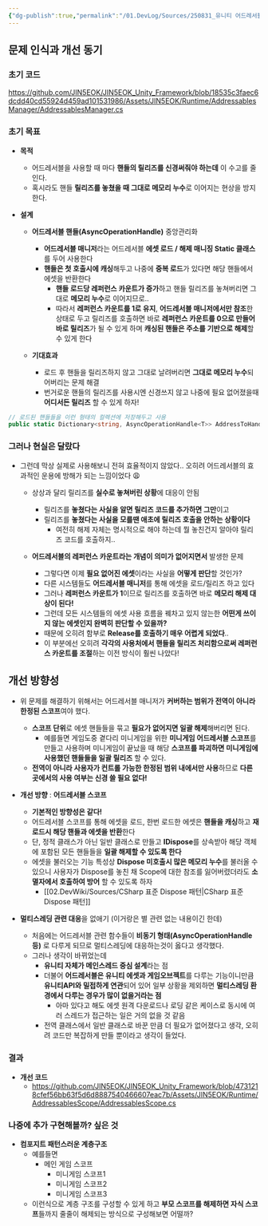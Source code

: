 ```yaml
---
{"dg-publish":true,"permalink":"/01.DevLog/Sources/250831_유니티 어드레서블 관리 시스템 개선기/"}
---
```



## 문제 인식과 개선 동기

### 초기 코드
https://github.com/JIN5EOK/JIN5EOK_Unity_Framework/blob/18535c3faec6dcdd40cd55924d459ad101531986/Assets/JIN5EOK/Runtime/AddressablesManager/AddressablesManager.cs
### 초기 목표

* **목적**
    * 어드레서블을 사용할 때 마다 **핸들의 릴리즈를 신경써줘야 하는데** 이 수고를 줄인다.
    * 혹시라도 핸들 **릴리즈를 놓쳤을 때 그대로 메모리 누수**로 이어지는 현상을 방지한다.

* **설계**
	* **어드레서블 핸들(AsyncOperationHandle)** 중앙관리화
		* **어드레서블 매니저**라는 어드레서블 **에셋 로드 / 해제 매니징 Static 클래스**를 두어 사용한다
		* **핸들은 첫 호출시에 캐싱**해두고 나중에 **중복 로드**가 있다면 해당 핸들에서 에셋을 반환한다
			* **핸들 로드당 레퍼런스 카운트가 증가**하고 핸들 릴리즈를 놓쳐버리면 그대로 **메모리 누수**로 이어지므로..
			* 따라서 **레퍼런스 카운트를 1로 유지**, **어드레서블 매니저에서만 참조**한 상태로 두고 릴리즈를 호출하면 바로 **레퍼런스 카운트를 0으로 만들어 바로 릴리즈**가 될 수 있게 하며 **캐싱된 핸들은 주소를 기반으로 해제**할 수 있게 한다

	* **기대효과**
		* 로드 후 핸들을 릴리즈하지 않고 그대로 날려버리면 **그대로 메모리 누수**되어버리는 문제 해결
		* 번거로운 핸들의 릴리즈를 사용시엔 신경쓰지 않고 나중에 필요 없어졌을때 **어디서든 릴리즈** 할 수 있게 하자!

``` csharp
// 로드된 핸들들을 이런 형태의 컬렉션에 저장해두고 사용
public static Dictionary<string, AsyncOperationHandle<T>> AddressToHandleMap { get; private set; } = new ();
```

### 그러나 현실은 달랐다

* 그런데 막상 실제로 사용해보니 전혀 효율적이지 않았다.. 오히려 어드레서블의 효과적인 운용에 방해가 되는 느낌이었다 😩
	* 상상과 달리 릴리즈를 **실수로 놓쳐버린 상황**에 대응이 안됨
    	* 릴리즈를 **놓쳤다는 사실을 알면 릴리즈 코드를 추가하면 그만**이고
		* 릴리즈를 **놓쳤다는 사실을 모를땐 애초에 릴리즈 호출을 안하는 상황이다**
    		* 여전히 해제 자체는 명시적으로 해야 하는데 뭘 놓친건지 알아야 릴리즈 코드를 호출하지..

    * **어드레서블의 레퍼런스 카운트라는 개념이 의미가 없어지면서** 발생한 문제
        * 그렇다면 이제 **필요 없어진 에셋**이라는 사실을 **어떻게 판단**할 것인가?
        * 다른 시스템들도 **어드레서블 매니저**를 통해 에셋을 로드/릴리즈 하고 있다
		* 그러나 **레퍼런스 카운트가 1**이므로 릴리즈를 호출하면 바로 **메모리 해제 대상이 된다!**
		* 그런데 모든 시스템들의 에셋 사용 흐름을 꿰차고 있지 않는한 **어떤게 쓰이지 않는 에셋인지 완벽히 판단할 수 있을까?**
		* 때문에 오히려 함부로 **Release를 호출하기 매우 어렵게 되었다**..
		* 이 부분에선 오히려 **각각의 사용처에서 핸들을 릴리즈 처리함으로써 레퍼런스 카운트를 조절**하는 이전 방식이 훨씬 나았다!

## 개선 방향성

* 위 문제를 해결하기 위해서는 어드레서블 매니저가 **커버하는 범위가 전역이 아니라 한정된 스코프**여야 했다.
	* **스코프 단위**로 에셋 핸들들을 묶고 **필요가 없어지면 일괄 해제**해버리면 된다.
    	* 예를들면 게임도중 곁다리 미니게임을 위한 **미니게임 어드레서블 스코프**를 만들고 사용하며 미니게임이 끝났을 때 해당 **스코프를 파괴하면 미니게임에 사용했던 핸들들을 일괄 릴리즈** 할 수 있다.
	* **전역이 아니라 사용자가 컨트롤 가능한 한정된 범위 내에서만 사용**하므로 **다른 곳에서의 사용 여부는 신경 쓸 필요 없다!**

* **개선 방향** : **어드레서블 스코프**
	* **기본적인 방향성은 같다!**
    * 어드레서블 스코프를 통해 에셋을 로드, 한번 로드한 에셋은 **핸들을 캐싱**하고 **재로드시 해당 핸들과 에셋을 반환**한다
	* 단, 정적 클래스가 아닌 일반 클래스로 만들고 **IDispose**를 상속받아 해당 객체에 포함된 모든 핸들들을 **일괄 해제할 수 있도록 한다**
	* 에셋을 불러오는 기능 특성상 **Dispose 미호출시 많은 메모리 누수**를 불러올 수 있으니 사용자가 Dispose를 놓친 채 Scope에 대한 참조를 잃어버렸더라도 **소멸자에서 호출하여 방어** 할 수 있도록 하자
    	* [[02.DevWiki/Sources/CSharp 표준 Dispose 패턴\|CSharp 표준 Dispose 패턴]] 

* **멀티스레딩 관련 대응**을 없애기 (이거랑은 별 관련 없는 내용이긴 한데)
	* 처음에는 어드레서블 관련 함수들이 **비동기 형태(AsyncOperationHandle 등)** 로 다루게 되므로 멀티스레딩에 대응하는것이 옳다고 생각했다.
	* 그러나 생각이 바뀌었는데
		* **유니티 자체가 메인스레드 중심 설계**라는 점
		* 더불어 **어드레서블은 유니티 에셋과 게임오브젝트**를 다루는 기능이니만큼 **유니티API와 밀접하게 연관**되어 있어 일부 상황을 제외하면 **멀티스레딩 환경에서 다루는 경우가 많이 없을거라는 점**
            * 아마 있다고 해도 에셋 원격 다운로드나 로딩 같은 케이스로 동시에 여러 스레드가 접근하는 일은 거의 없을 것 같음
        * 전역 클래스에서 일반 클래스로 바꾼 만큼 더 필요가 없어졌다고 생각, 오히려 코드만 복잡하게 만들 뿐이라고 생각이 들었다.

### 결과

* **개선 코드**
    * https://github.com/JIN5EOK/JIN5EOK_Unity_Framework/blob/4731218cfef56bb63f5d6d8887540466607eac7b/Assets/JIN5EOK/Runtime/AddressablesScope/AddressablesScope.cs

### 나중에 추가 구현해볼까? 싶은 것
* **컴포지트 패턴스러운 계층구조**
    * 예를들면 
        * 메인 게임 스코프
            * 미니게임 스코프1
            * 미니게임 스코프2
            * 미니게임 스코프3
    * 이런식으로 계층 구조를 구성할 수 있게 하고 **부모 스코프를 해제하면 자식 스코프**들까지 줄줄이 해제되는 방식으로 구성해보면 어떨까?
